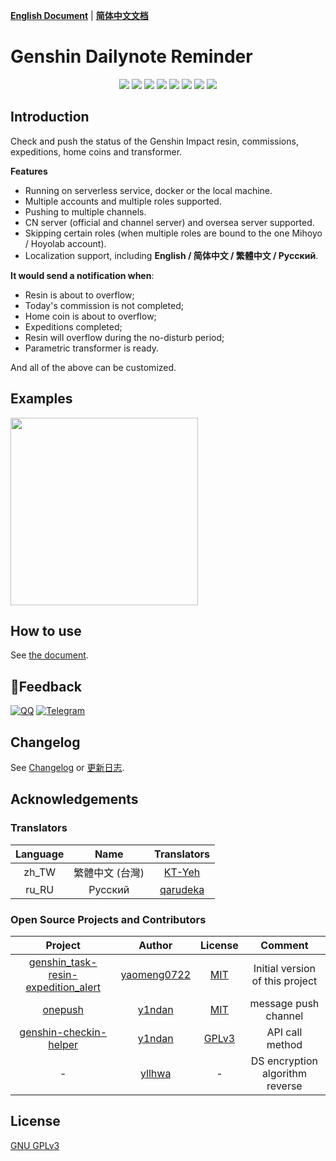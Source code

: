 [**English Document**](https://xm798.gitbook.io/genshin-dailynote-helper/) | [**简体中文文档**](https://xm798.gitbook.io/genshin-dailynote-helper/v/zh-cn/)

# Genshin Dailynote Reminder

<div align="center">

[![](https://img.shields.io/badge/Author-Xm798-blueviolet?style=flat-square)](https://github.com/Xm798/)
[![](https://img.shields.io/badge/Github-blue?style=flat-square&logo=Github&logoColor=181717&labelColor=eeeeee&color=181717)](https://github.com/Xm798/Genshin-Dailynote-Helper)
[![](https://img.shields.io/badge/Gitee-blue?style=flat-square&logo=Gitee&logoColor=C71D23&labelColor=eeeeee&color=C71D23)](https://gitee.com/Xm798/Genshin-Dailynote-Helper)
[![](https://img.shields.io/badge/Python-3.6%2B-blue?style=flat-square&color=3776AB)](https://github.com/Xm798/)
[![](https://img.shields.io/github/license/Xm798/Genshin-Dailynote-Helper?style=flat-square)](https://github.com/Xm798/Genshin-Dailynote-Helper/blob/master/LICENSE)
[![](https://img.shields.io/github/contributors/Xm798/Genshin-Dailynote-Helper?style=flat-square)](https://github.com/Xm798/Genshin-Dailynote-Helper/graphs/contributors)
[![](https://img.shields.io/docker/pulls/xm798/genshin-dailynote-helper?style=flat-square)](https://hub.docker.com/r/xm798/genshin-dailynote-helper)
[![](https://img.shields.io/github/v/release/xm798/Genshin-Dailynote-Helper?color=success&style=flat-square)](https://github.com/Xm798/Genshin-Dailynote-Helper/releases)

</div>

## Introduction

Check and push the status of the Genshin Impact resin, commissions, expeditions, home coins and transformer.

**Features**

- Running on serverless service, docker or the local machine.
- Multiple accounts and multiple roles supported.
- Pushing to multiple channels.
- CN server (official and channel server) and oversea server supported.
- Skipping certain roles (when multiple roles are bound to the one Mihoyo / Hoyolab account).
- Localization support, including **English / 简体中文 / 繁體中文 / Русский**.

**It would send a notification when**:

- Resin is about to overflow;
- Today's commission is not completed;
- Home coin is about to overflow;
- Expeditions completed;
- Resin will overflow during the no-disturb period;
- Parametric transformer is ready.

And all of the above can be customized.

## Examples

<img src="https://s2.loli.net/2022/02/10/HdwcDSgqLe8m6kK.png" width="300px" />

## How to use

See [the document](https://xm798.gitbook.io/genshin-dailynote-helper/how-to-use).

## 💬Feedback

[![QQ](https://img.shields.io/badge/%20-QQ%20Group-blue?style=for-the-badge&logo=Tencent%20QQ&logoColor=EB1923&labelColor=eeeeee&color=EB1923)](https://jq.qq.com/?_wv=1027&k=CnNxc9hp)
[![Telegram](https://img.shields.io/badge/%20-Telegram%20Group-blue?style=for-the-badge&logo=Telegram&logoColor=26A5E4&labelColor=eeeeee&color=26A5E4)](https://t.me/+QtSxha7rXsc2ZTg1)

## Changelog

See [Changelog](./docs/CHANGELOG.md) or [更新日志](./docs/CHANGELOG_ZH.md).

## Acknowledgements

### Translators

| Language |      Name       |             Translators             |
|:--------:| :-------------: | :---------------------------------: |
|  zh_TW   | 繁體中文 (台灣) | [KT-Yeh](https://github.com/KT-Yeh) |
|  ru_RU   | Русский | [qarudeka](https://github.com/qarudeka) |

### Open Source Projects and Contributors

|                                                   Project                                                   |                     Author                     |                                            License                                            |             Comment             |
| :---------------------------------------------------------------------------------------------------------: | :--------------------------------------------: | :-------------------------------------------------------------------------------------------: | :-----------------------------: |
| [genshin_task-resin-expedition_alert](https://github.com/yaomeng0722/genshin_task-resin-expedition_alert) | [yaomeng0722](https://gitlab.com/yaomeng0722/) | [MIT](https://github.com/yaomeng0722/genshin_task-resin-expedition_alert/blob/master/LICENSE) | Initial version of this project |
|                                [onepush](https://github.com/y1ndan/onepush)                                 |      [y1ndan](https://gitlab.com/y1ndan/)      |                  [MIT](https://github.com/y1ndan/onepush/blob/main/LICENSE)                   |      message push channel       |
|                [genshin-checkin-helper](https://gitlab.com/y1ndan/genshin-checkin-helper)                 |      [y1ndan](https://gitlab.com/y1ndan/)      |         [GPLv3](https://gitlab.com/y1ndan/genshin-checkin-helper/-/blob/main/LICENSE)         |         API call method         |
|                                                      -                                                      |      [yllhwa](https://github.com/yllhwa)       |                                               -                                               | DS encryption algorithm reverse |


## License

[GNU GPLv3](https://github.com/Xm798/Genshin-Dailynote-Helper/blob/master/LICENSE)
